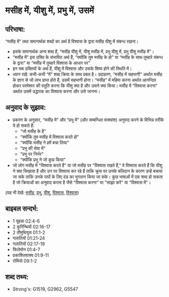 # मसीह में, यीशु में, प्रभु में, उसमें #

## परिभाषा: ##

“मसीह में” तथा समानार्थक शब्दों का अर्थ है विश्वास के द्वारा मसीह यीशु में संबन्ध रखना।

* इसके समानार्थक अन्य शब्द हैं, “मसीह यीशु में, यीशु मसीह में, प्रभु यीशु में, प्रभु यीशु मसीह में”।
* “मसीह में” इस उक्ति के संभावित अर्थ हैं, “क्योंकि तुम मसीह के हो” या “मसीह के साथ तुम्हारे संबन्ध के द्वारा” या “मसीह में तुम्हारे विश्वास के आधार पर”
* इन सब उक्तियों के अर्थ हैं, यीशु में विश्वास और उसके शिष्य होने की स्थिति में।
* ध्यान रखें: कभी-कभी “में” शब्द क्रिया के साथ प्रबल है। उदाहरण, “मसीह में सहभागी” अर्थात मसीह के ज्ञान से जो लाभ प्राप्त होते हैं, उसमें सहभागी होना। “मसीह” में महिमा करना अर्थात आनन्दित होकर परमेश्वर की स्तुति करना कि यीशु क्या है और उसने क्या किया। मसीह में “विश्वास करना” अर्थात उसमें उद्धारक का विश्वास करना और उसे जानना।

## अनुवाद के सुझाव: ##

* प्रकरण के अनुसार, “मसीह में” और “प्रभु में” (और सम्बन्धित वाक्यांश) अनुवाद करने के विभिन्न तरीके ये हो सकते हैं:
  * “जो मसीह के है”
  * “क्योंकि तुम मसीह में विश्वास करते हो”
  * "क्योंकि मसीह ने हमें बचा लिया"
  * "प्रभु की सेवा में"
  * "प्रभु पर निर्भर"
  * “क्योंकि प्रभु ने जो कुछ किया”
* जो लोग मसीह में "विश्वास करते हैं" या जो मसीह पर "विश्वास रखते हैं," वे विश्वास करते हैं कि यीशु ने क्या सिखाया है और उन पर विश्वास कर रहे हैं ताकि क्रूस पर उनके बलिदान के कारण उन्हें बचाया जा सके ताकि उनके पापों के लिए दंड का भुगतान किया जा सके। कुछ भाषाओं में एक शब्द हो सकता है जो क्रियाओं का अनुवाद करता है जैसे "विश्वास करना" या "साझा करें" या "विश्वास में"।

(यह भी देखें: [मसीह](../christ.md), [प्रभु](../lordgod.md), [यीशु](../jesus.md), [विश्वास](../believe.md), [विश्वास](../faith.md))

## बाइबल सन्दर्भ: ##

* 1 यूहन्ना 02:4-6
* 2 कुरिन्थियों 02:16-17
* 2 तीमुथियुस 01:1-2
* गलातियों 01:21-24
* गलातियों 02:17-19
* फिलेमोन 01:4-7
* प्रकाशितवाक्य  01:9-11
* रोमियो 09:1-2

## शब्द तथ्य: ##

* Strong's: G1519, G2962, G5547
